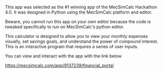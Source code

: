 This app was selected as the #1 winning app of the MecSimCalc Hackathon 4.0. It was designed in Python using the MecSimCalc platform and editor.

Beware, you cannot run this app on your own editor because the code is tweaked specifically to run on MecSimCalc's python editor.

This calculator is designed to allow you to view your monthly expenses visually, set savings goals, and understand the power of compound interest. This is an interactive program that requires a series of user inputs.

You can view and interact with the app with the link below

https://mecsimcalc.com/app/9137239/financial_portal
